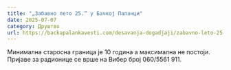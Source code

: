 ```yaml
---
title: "„Забавно лето 25.“ у Бачкој Паланци"
date: 2025-07-07
category: Друштво
url: https://backapalankavesti.com/desavanja-dogadjaji/zabavno-leto-25-u-backoj-palanci/
---
```


Минимална старосна граница је 10 година а максимална не постоји. Пријаве за радионице се врше на Вибер број 060/5561 911.
